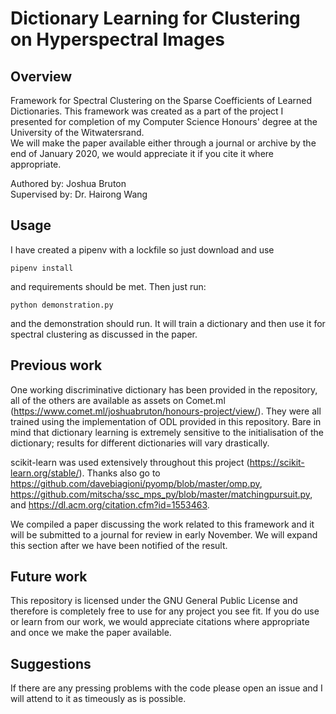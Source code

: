 # Dictionary Learning for Clustering on Hyperspectral Images
## Overview
Framework for Spectral Clustering on the Sparse Coefficients of Learned Dictionaries. This framework was created as a part of the project I presented for completion of my Computer Science Honours' degree at the University of the Witwatersrand.  
We will make the paper available either through a journal or archive by the end of January 2020, we would appreciate it if you cite it where appropriate.
  
Authored by: Joshua Bruton  
Supervised by: Dr. Hairong Wang
## Usage
I have created a pipenv with a lockfile so just download and use   
~~~
pipenv install
~~~
and requirements should be met. Then just run:
~~~
python demonstration.py
~~~
and the demonstration should run. It will train a dictionary and then use it for spectral clustering as discussed in the paper.
## Previous work
One working discriminative dictionary has been provided in the repository, all of the others are available as assets on Comet.ml (https://www.comet.ml/joshuabruton/honours-project/view/). They were all trained using the implementation of ODL provided in this repository. Bare in mind that dictionary learning is extremely sensitive to the initialisation of the dictionary; results for different dictionaries will vary drastically.  
  
scikit-learn was used extensively throughout this project (https://scikit-learn.org/stable/). Thanks also go to https://github.com/davebiagioni/pyomp/blob/master/omp.py, https://github.com/mitscha/ssc_mps_py/blob/master/matchingpursuit.py, and https://dl.acm.org/citation.cfm?id=1553463.  
  
We compiled a paper discussing the work related to this framework and it will be submitted to a journal for review in early November. We will expand this section after we have been notified of the result.

## Future work
This repository is licensed under the GNU General Public License and therefore is completely free to use for any project you see fit. If you do use or learn from our work, we would appreciate citations where appropriate and once we make the paper available.

## Suggestions
If there are any pressing problems with the code please open an issue and I will attend to it as timeously as is possible.
